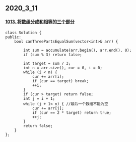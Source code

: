 ## 2020_3_11

#### [1013. 将数组分成和相等的三个部分](https://leetcode-cn.com/problems/partition-array-into-three-parts-with-equal-sum/)

```
class Solution {
public:
    bool canThreePartsEqualSum(vector<int>& arr) {

        int sum = accumulate(arr.begin(), arr.end(), 0);
        if (sum % 3) return false;

        int target = sum / 3;
        int n = arr.size(), cur = 0, i = 0;
        while (i < n) {
            cur += arr[i];
            if (cur == target) break;
            ++i;
        }
        if (cur > target) return false;
        int j = i + 1;
        while (j + 1< n) { //最后一个数组不能为空
            cur += arr[j];
            if (cur == 2 * target) return true;
            ++j;
        }
        return false;
    }
};
```

